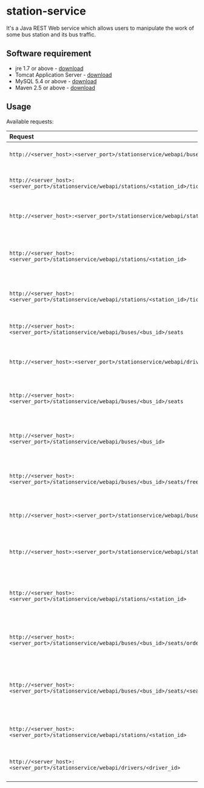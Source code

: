 # station-service

It's a Java REST Web service which allows users to manipulate the work of some bus station and its bus traffic.

## Software requirement
* jre 1.7 or above - [download](http://www.oracle.com/technetwork/java/javase/downloads/index.html)
* Tomcat Application Server - [download](https://tomcat.apache.org/download-80.cgi)
* MySQL 5.4 or above - [download](https://dev.mysql.com/downloads/workbench/)
* Maven 2.5 or above - [download](https://maven.apache.org/download.cgi?Preferred=ftp://mirror.reverse.net/pub/apache/)

## Usage

Available requests:

| Request | Method | Content-Type | Body | Description |
| :--- | :---: | :---: | :---: | :--- |
| `http://<server_host>:<server_port>/stationservice/webapi/buses` | POST | application/json | Bus JSON object | Add a new bus to the database |
| `http://<server_host>:<server_port>/stationservice/webapi/stations/<station_id>/tickets` | POST | application/json | Ticket JSON object | Order a new ticket in the station |
| `http://<server_host>:<server_port>/stationservice/webapi/stations` | POST | application/json | Station JSON object | Add a new station to the database |
| `http://<server_host>:<server_port>/stationservice/webapi/stations/<station_id>` | GET | application/json | - | Get information about station from the database |
| `http://<server_host>:<server_port>/stationservice/webapi/stations/<station_id>/tickets` | GET | application/json | - | Get list of tickets ordered in that station |
| `http://<server_host>:<server_port>/stationservice/webapi/buses/<bus_id>/seats` | POST | application/json | Ticket JSON object | Order a seat in the mentioned bus |
| `http://<server_host>:<server_port>/stationservice/webapi/drivers` | POST | application/json | Driver JSON object | Add a new driver to the database |
| `http://<server_host>:<server_port>/stationservice/webapi/buses/<bus_id>/seats` | GET | application/json | - | Get a list of all seats in the mentioned bus |
| `http://<server_host>:<server_port>/stationservice/webapi/buses/<bus_id>` | PUT | application/json | Bus JSON object | Update the information of bus in the database |
| `http://<server_host>:<server_port>/stationservice/webapi/buses/<bus_id>/seats/freeSeats` | GET | application/json | - | Get the list of all not ordered seats in the bus |
| `http://<server_host>:<server_port>/stationservice/webapi/buses` | GET | application/json | - | Get the list of all buses in the database |
| `http://<server_host>:<server_port>/stationservice/webapi/stations` | GET | application/json | - | Get the list of all stations in the database |
| `http://<server_host>:<server_port>/stationservice/webapi/stations/<station_id>` | PUT | application/json | Station JSON object | Update the information about station in the database |
| `http://<server_host>:<server_port>/stationservice/webapi/buses/<bus_id>/seats/orderedSeats` | GET | application/json | - | Get the list of all ordered seats in the bus |
| `http://<server_host>:<server_port>/stationservice/webapi/buses/<bus_id>/seats/<seat_number>` | GET | application/json | - | Get the information of ticket related to the seat number in the bus |
| `http://<server_host>:<server_port>/stationservice/webapi/stations/<station_id>` | DELETE | application/json | - | Delete the station from the database |
| `http://<server_host>:<server_port>/stationservice/webapi/drivers/<driver_id>` | GET | application/json | - | Get driver information from the database |
